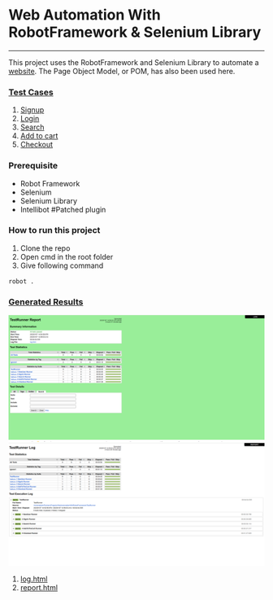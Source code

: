 # Web Automation With RobotFramework & Selenium Library

---
This project uses the RobotFramework and Selenium Library to automate a [website](https://magento.softwaretestingboard.com/). The Page Object Model, or POM, has also been used here.

### [Test Cases](https://github.com/md-mostafa/WebAutomationWithRobotFramework/tree/main/TestRunner)
1. [Signup](https://github.com/prakashprojects/WebAutomation/blob/main/TestRunner/1_NewUser_Runner.robot)
2. [Login](https://github.com/prakashprojects/WebAutomation/blob/main/TestRunner/2_SignIn_Runner.robot)
3. [Search](https://github.com/prakashprojects/WebAutomation/blob/main/TestRunner/3_Search_Runner.robot)
4. [Add to cart](https://github.com/prakashprojects/WebAutomation/blob/main/TestRunner/4_AddToTheCart_Runner.robot)
5. [Checkout](https://github.com/prakashprojects/WebAutomation/blob/main/TestRunner/5_Checkout_Runner.robot)


### Prerequisite
- Robot Framework 
- Selenium 
- Selenium Library 
- Intellibot #Patched plugin


### How to run this project
1. Clone the repo
2. Open cmd in the root folder
3. Give following command
```
robot . 
```

### [Generated Results](https://github.com/md-mostafa/WebAutomationWithRobotFramework/tree/main/GeneratedReport)
![Screenshot_1](GeneratedReport/img.png)
![Screenshot_2](GeneratedReport/img_1.png)
1. [log.html](GeneratedReport/log.html)
2. [report.html](GeneratedReport/report.html)

